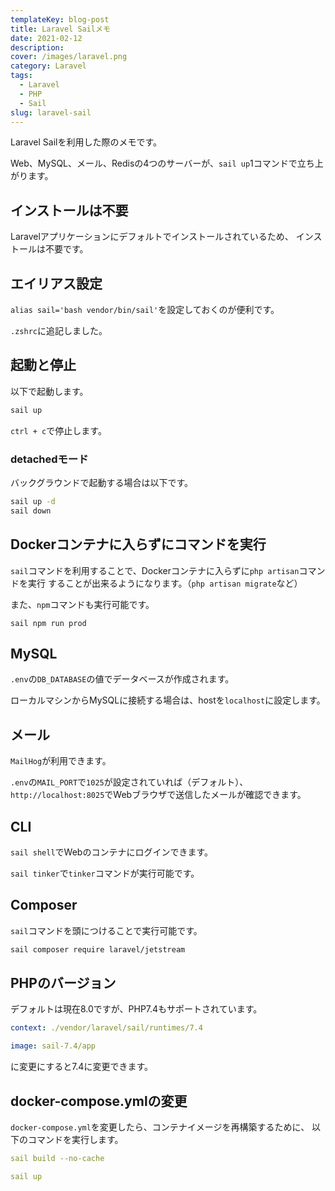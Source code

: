 ```yaml
---
templateKey: blog-post
title: Laravel Sailメモ
date: 2021-02-12
description:
cover: /images/laravel.png
category: Laravel
tags:
  - Laravel
  - PHP
  - Sail
slug: laravel-sail
---
```


Laravel Sailを利用した際のメモです。

Web、MySQL、メール、Redisの4つのサーバーが、`sail up`1コマンドで立ち上がります。

## インストールは不要

Laravelアプリケーションにデフォルトでインストールされているため、
インストールは不要です。

## エイリアス設定

`alias sail='bash vendor/bin/sail'`を設定しておくのが便利です。

`.zshrc`に追記しました。

## 起動と停止

以下で起動します。

```bash
sail up
```

`ctrl + c`で停止します。

### detachedモード

バックグラウンドで起動する場合は以下です。

```bash
sail up -d
sail down
```

## Dockerコンテナに入らずにコマンドを実行

`sail`コマンドを利用することで、Dockerコンテナに入らずに`php artisan`コマンドを実行
することが出来るようになります。（`php artisan migrate`など）

また、`npm`コマンドも実行可能です。

`sail npm run prod`

## MySQL

`.env`の`DB_DATABASE`の値でデータベースが作成されます。

ローカルマシンからMySQLに接続する場合は、hostを`localhost`に設定します。

## メール

`MailHog`が利用できます。

`.env`の`MAIL_PORT`で`1025`が設定されていれば（デフォルト）、
`http://localhost:8025`でWebブラウザで送信したメールが確認できます。

## CLI

`sail shell`でWebのコンテナにログインできます。

`sail tinker`で`tinker`コマンドが実行可能です。

## Composer

`sail`コマンドを頭につけることで実行可能です。

```bash
sail composer require laravel/jetstream
```

## PHPのバージョン

デフォルトは現在8.0ですが、PHP7.4もサポートされています。

```yaml
context: ./vendor/laravel/sail/runtimes/7.4
```

```yaml
image: sail-7.4/app
```

に変更にすると7.4に変更できます。

## docker-compose.ymlの変更

`docker-compose.yml`を変更したら、コンテナイメージを再構築するために、
以下のコマンドを実行します。

```yaml
sail build --no-cache

sail up
```
